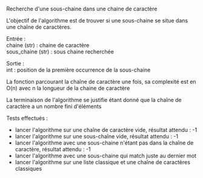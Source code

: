 Recherche d'une sous-chaine dans une chaine de caractère

L'objectif de l'algorithme est de trouver si une sous-chaine se situe dans une chaîne de caractères.

Entrée :\
chaine (str) : chaine de caractère\
sous_chaine (str) : sous chaine recherchée

Sortie :\
int : position de la première occurrence de la sous-chaine
 
La fonction parcourant la chaîne de caractère une fois, sa complexité est en O(n) avec n la longueur de la chaine de caractère

La terminaison de l'algorithme se justifie étant donné que la chaîne de caractère a un nombre fini d'éléments

Tests effectués :
* lancer l'algorithme sur une chaîne de caractère vide, résultat attendu : -1
* lancer l'algorithme sur une sous-chaîne vide, résultat attendu : -1
* lancer l'algorithme avec une sous-chaine n'étant pas dans la chaîne de caractère, résultat attendu : -1
* lancer l'algorithme avec une sous-chaine qui match juste au dernier mot
* lancer l'algorithme sur une liste classique et une chaîne de caractères classiques
